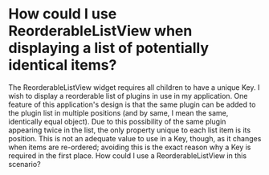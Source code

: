 
# How could I use ReorderableListView when displaying a list of potentially identical items?

The ReorderableListView widget requires all children to have a unique Key.
I wish to display a reorderable list of plugins in use in my application. One feature of this application's design is that the same plugin can be added to the plugin list in multiple positions (and by same, I mean the same, identically equal object).
Due to this possibility of the same plugin appearing twice in the list, the only property unique to each list item is its position. This is not an adequate value to use in a Key, though, as it changes when items are re-ordered; avoiding this is the exact reason why a Key is required in the first place.
How could I use a ReorderableListView in this scenario?

        